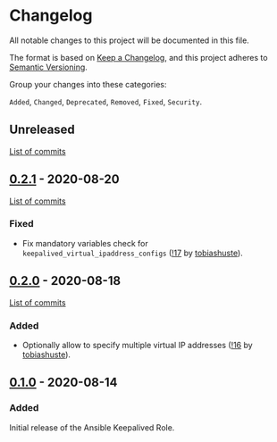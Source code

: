 <!--
SPDX-FileCopyrightText: 2020 Helmholtz Centre for Environmental Research (UFZ)
SPDX-FileCopyrightText: 2020 Helmholtz-Zentrum Dresden-Rossendorf (HZDR)

SPDX-License-Identifier: Apache-2.0
-->

# Changelog

All notable changes to this project will be documented in this file.

The format is based on [Keep a Changelog](https://keepachangelog.com/en/1.0.0/),
and this project adheres to [Semantic Versioning](https://semver.org/spec/v2.0.0.html).

Group your changes into these categories:

`Added`, `Changed`, `Deprecated`, `Removed`, `Fixed`, `Security`.

## Unreleased

[List of commits](https://gitlab.com/hifis/ansible/keepalived-role/-/compare/v0.2.1...master)

## [0.2.1](https://gitlab.com/hifis/ansible/keepalived-role/-/releases/v0.2.1) - 2020-08-20

[List of commits](https://gitlab.com/hifis/ansible/keepalived-role/-/compare/v0.2.0...v0.2.1)

### Fixed
- Fix mandatory variables check for `keepalived_virtual_ipaddress_configs`
  ([!17](https://gitlab.com/hifis/ansible/keepalived-role/-/merge_requests/17)
  by [tobiashuste](https://gitlab.com/tobiashuste)).

## [0.2.0](https://gitlab.com/hifis/ansible/keepalived-role/-/releases/v0.2.0) - 2020-08-18

[List of commits](https://gitlab.com/hifis/ansible/keepalived-role/-/compare/v0.1.0...v0.2.0)

### Added
- Optionally allow to specify multiple virtual IP addresses
([!16](https://gitlab.com/hifis/ansible/keepalived-role/-/merge_requests/16)
by [tobiashuste](https://gitlab.com/tobiashuste)).

## [0.1.0](https://gitlab.com/hifis/ansible/keepalived-role/-/releases/v0.1.0) - 2020-08-14

### Added
Initial release of the Ansible Keepalived Role.
